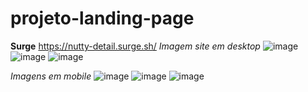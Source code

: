 # projeto-landing-page
**Surge**
https://nutty-detail.surge.sh/
*Imagem site em desktop*
![image](https://github.com/barbarassantoos/projeto-landing-page/assets/131317346/2df3d434-f359-4bb7-8c74-483e5bc7d775)
![image](https://github.com/barbarassantoos/projeto-landing-page/assets/131317346/f6e52a03-fbdf-42c2-bfa7-23344ecaf7bb)
![image](https://github.com/barbarassantoos/projeto-landing-page/assets/131317346/e3deacca-9b94-4f2e-a7f2-f3b6e80681ce)

*Imagens em mobile*
![image](https://github.com/barbarassantoos/projeto-landing-page/assets/131317346/b0edb79b-a8a2-4ce0-8b69-36d797f0b1ca)
![image](https://github.com/barbarassantoos/projeto-landing-page/assets/131317346/fe26e1f2-b39e-4aa3-b968-87e543aafc89)
![image](https://github.com/barbarassantoos/projeto-landing-page/assets/131317346/9ed53980-3983-412c-9375-1f60072bcc26)




